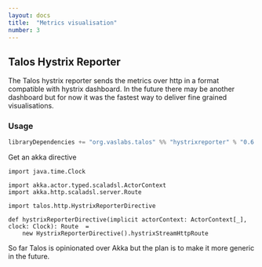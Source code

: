 ```yaml
---
layout: docs
title:  "Metrics visualisation"
number: 3
---
```


## Talos Hystrix Reporter

The Talos hystrix reporter sends the metrics over http in a format compatible with hystrix dashboard.
In the future there may be another dashboard but for now it was the fastest way to 
deliver fine grained visualisations.


### Usage

```sbt
libraryDependencies += "org.vaslabs.talos" %% "hystrixreporter" % "0.6.0"
```

Get an akka directive

```tut:silent
import java.time.Clock

import akka.actor.typed.scaladsl.ActorContext
import akka.http.scaladsl.server.Route

import talos.http.HystrixReporterDirective

def hystrixReporterDirective(implicit actorContext: ActorContext[_], clock: Clock): Route  =
    new HystrixReporterDirective().hystrixStreamHttpRoute
```

So far Talos is opinionated over Akka but the plan is to make it more generic in the future.

